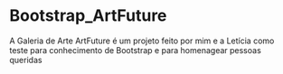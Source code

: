 # Bootstrap_ArtFuture
A Galeria de Arte ArtFuture é um projeto feito por mim e a Letícia como teste para conhecimento de Bootstrap e para homenagear pessoas queridas
